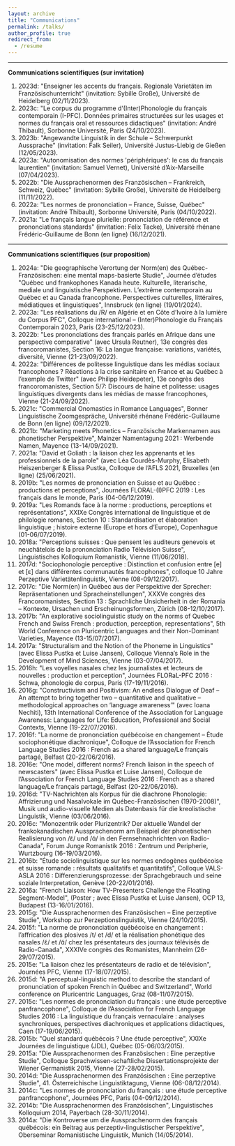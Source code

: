 ```yaml
---
layout: archive
title: "Communications"
permalink: /talks/
author_profile: true
redirect_from:
  - /resume
---
```

---
**Communications scientifiques (sur invitation)**
1. 2023d: "Enseigner les accents du français. Regionale Varietäten im Französischunterricht" (invitation: Sybille Große), Université de Heidelberg (02/11/2023).
2. 2023c: "Le corpus du programme d’(Inter)Phonologie du français contemporain (I-PFC). Données primaires structurées sur les usages et normes du français oral et ressources didactiques" (invitation: André Thibault), Sorbonne Université, Paris (24/10/2023).
3. 2023b: "Angewandte Linguistik in der Schule – Schwerpunkt Aussprache" (invitation: Falk Seiler), Université Justus-Liebig de Gießen (12/05/2023).
4. 2023a: "Autonomisation des normes 'périphériques': le cas du français laurentien" (invitation: Samuel Vernet), Université d’Aix-Marseille (07/04/2023).
5. 2022b: "Die Aussprachenormen des Französischen – Frankreich, Schweiz, Québec" (invitation: Sybille Große), Université de Heidelberg (11/11/2022).
6. 2022a: "Les normes de prononciation – France, Suisse, Québec" (invitation: André Thibault), Sorbonne Université, Paris (04/10/2022).
7. 2021a: "Le français langue plurielle: prononciation de référence et prononciations standards" (invitation: Felix Tacke), Université rhénane Frédéric-Guillaume de Bonn (en ligne) (16/12/2021).

---
**Communications scientifiques (sur proposition)**
1. 2024a: "Die geographische Verortung der Norm(en) des Québec-Französischen: eine mental maps-basierte Studie", Journée d’études "Québec und frankophones Kanada heute. Kulturelle, literarische, mediale und linguistische Perspektiven. L’extrême contemporain au Québec et au Canada francophone. Perspectives culturelles, littéraires, médiatiques et linguistiques", Innsbruck (en ligne) (19/01/2024).
2. 2023a: "Les réalisations du /R/ en Algérie et en Côte d’Ivoire à la lumière du Corpus PFC", Colloque international – (Inter)Phonologie du Français Contemporain 2023, Paris (23-25/12/2023).
3. 2022b: "Les prononciations des français parlés en Afrique dans une perspective comparative" (avec Ursula Reutner), 13e congrès des francoromanistes, Section 16: La langue française: variations, variétés, diversité, Vienne (21-23/09/2022).
4. 2022a: "Différences de politesse linguistique dans les médias sociaux francophones ? Réactions à la crise sanitaire en France et au Québec à l’exemple de Twitter" (avec Philipp Heidepeter), 13e congrès des francoromanistes, Section 5/7: Discours de haine et politesse: usages linguistiques divergents dans les médias de masse francophones, Vienne (21-24/09/2022).
5. 2021c: "Commercial Onomastics in Romance Languages", Bonner Linguistische Zoomgespräche, Université rhénane Frédéric-Guillaume de Bonn (en ligne) (09/12/2021).
6. 2021b: "Marketing meets Phonetics – Französische Markennamen aus phonetischer Perspektive", Mainzer Namentagung 2021 : Werbende Namen, Mayence (13-14/09/2021).
7. 2021a: "David et Goliath : la liaison chez les apprenants et les professionnels de la parole" (avec Léa Courdès-Murphy, Elisabeth Heiszenberger & Elissa Pustka, Colloque de l’AFLS 2021, Bruxelles (en ligne) (25/06/2021).
8. 2019b: "Les normes de prononciation en Suisse et au Québec : productions et perceptions", Journées FLORAL-(I)PFC 2019 : Les français dans le monde, Paris (04-06/12/2019).
9. 2019a: "Les Romands face à la norme : productions, perceptions et représentations", XXIXe Congrès international de linguistique et de philologie romanes, Section 10 : Standardisation et élaboration linguistique ; histoire externe (Europe et hors d’Europe), Copenhague (01-06/07/2019).
10. 2018a: "Perceptions suisses : Que pensent les auditeurs genevois et neuchâtelois de la prononciation Radio Télévision Suisse", Linguistisches Kolloquium Romanistik, Vienne (11/06/2018).
11. 2017d: "Sociophonologie perceptive : Distinction et confusion entre [e] et [ɛ] dans différentes communautés francophones", colloque 10 Jahre Perzeptive Varietätenlinguistik, Vienne (08-09/12/2017).
12. 2017c: "Die Norm(en) in Québec aus der Perspektive der Sprecher: Repräsentationen und Spracheinstellungen", XXXVe congrès des Francoromanistes, Section 13 : Sprachliche Unsicherheit in der Romania – Kontexte, Ursachen und Erscheinungsformen, Zürich (08-12/10/2017).
13. 2017b: "An explorative sociolinguistic study on the norms of Quebec French and Swiss French : production, perception, representations", 5th World Conference on Pluricentric Languages and their Non-Dominant Varieties, Mayence (13-15/07/2017).
14. 2017a: "Structuralism and the Notion of the Phoneme in Linguistics" (avec Elissa Pustka et Luise Jansen), Colloque Vienna’s Role in the Development of Mind Sciences, Vienne (03-07/04/2017).
15. 2016h: "Les voyelles nasales chez les journalistes et lecteurs de nouvelles : production et perception", Journées FLORaL-PFC 2016 : Schwa, phonologie de corpus, Paris (17-19/11/2016).
16. 2016g: "Constructivism and Positivism: An endless Dialogue of Deaf – An attempt to bring together two – quantitative and qualitative – methodological approaches on ‘language awareness’" (avec Ioana Nechiti), 13th International Conference of the Association for Language Awareness: Languages for Life: Education, Professional and Social Contexts, Vienne (19-22/07/2016).
17. 2016f: "La norme de prononciation québécoise en changement – Étude sociophonétique diachronique", Colloque de l’Association for French Language Studies 2016 : French as a shared language/Le français partagé, Belfast (20-22/06/2016).
18. 2016e: "One model, different norms? French liaison in the speech of newscasters" (avec Elissa Pustka et Luise Jansen), Colloque de l’Association for French Language Studies 2016 : French as a shared language/Le français partagé, Belfast (20-22/06/2016).
19. 2016d: "TV-Nachrichten als Korpus für die diachrone Phonologie: Affrizierung und Nasalvokale im Québec-Französischen (1970-2008)", Musik und audio-visuelle Medien als Datenbasis für die kreolistische Linguistik, Vienne (03/06/2016).
20. 2016c: "Monozentrik oder Plurizentrik? Der aktuelle Wandel der frankokanadischen Aussprachenorm am Beispiel der phonetischen Realisierung von /ɛ̃/ und /ɑ̃/ in den Fernsehnachrichten von Radio-Canada", Forum Junge Romanistik 2016 : Zentrum und Peripherie, Wurtzbourg (16-19/03/2016).
21. 2016b: "Étude sociolinguistique sur les normes endogènes québécoise et suisse romande : résultats qualitatifs et quantitatifs", Colloque VALS-ASLA 2016 : Differenzierungsprozesse: der Sprachgebrauch und seine soziale Interpretation, Genève (20-22/01/2016).
22. 2016a: "French Liaison: How TV-Presenters Challenge the Floating Segment-Model", (Poster ; avec Elissa Pustka et Luise Jansen), OCP 13, Budapest (13-16/01/2016).
23. 2015g: "Die Aussprachenormen des Französischen – Eine perzeptive Studie", Workshop zur Perzeptionslinguistik, Vienne (24/10/2015).
24. 2015f: "La norme de prononciation québécoise en changement : l’affrication des plosives /t/ et /d/ et la réalisation phonétique des nasales /ɛ̃/ et /ɑ̃/ chez les présentateurs des journaux télévisés de Radio-Canada", XXXIVe congrès des Romanistes, Mannheim (26-29/07/2015).
25. 2015e: "La liaison chez les présentateurs de radio et de télévision", Journées PFC, Vienne (17-18/07/2015).
26. 2015d: "A perceptual-linguistic method to describe the standard of pronunciation of spoken French in Québec and Switzerland", World conference on Pluricentric Languages, Graz (08-11/07/2015).
27. 2015c: "Les normes de prononciation du français : une étude perceptive panfrancophone", Colloque de l’Association for French Language Studies 2016 : La linguistique du français vernaculaire : analyses synchroniques, perspectives diachroniques et applications didactiques, Caen (17-19/06/2015).
28. 2015b: "Quel standard québécois ? Une étude perceptive", XXIXe Journées de linguistique (JDL), Québec (05-06/03/2015).
29. 2015a: "Die Aussprachenormen des Französischen : Eine perzeptive Studie", Colloque Sprachwissen-schaftliche Dissertationsprojekte der Wiener Germanistik 2015, Vienne (27-28/02/2015).
30. 2014d: "Die Aussprachenormen des Französischen : Eine perzeptive Studie", 41. Österreichische Linguistiktagung, Vienne (06-08/12/2014).
31. 2014c: "Les normes de prononciation du français : une étude perceptive panfrancophone", Journées PFC, Paris (04-09/12/2014).
32. 2014b: "Die Aussprachenormen des Französischen", Linguistisches Kolloquium 2014, Payerbach (28-30/11/2014).
33. 2014a: "Die Kontroverse um die Aussprachenorm des français québécois: ein Beitrag aus perzeptiv-linguistischer Perspektive", Oberseminar Romanistische Linguistik, Munich (14/05/2014).

